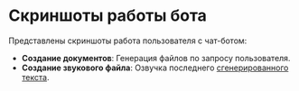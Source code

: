 # Скриншоты работы бота

Представлены скриншоты работа пользователя с чат-ботом:
- **Создание документов**: Генерация файлов по запросу пользователя.
- **Создание звукового файла**: Озвучка последнего [сгенерированного текста](../sound/example.ogg).
